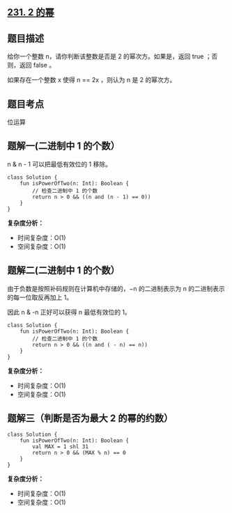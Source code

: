 ## [231. 2 的幂](https://leetcode.cn/problems/power-of-two/description/)

## 题目描述

给你一个整数 n，请你判断该整数是否是 2 的幂次方。如果是，返回 true ；否则，返回 false 。

如果存在一个整数 x 使得 n == 2x ，则认为 n 是 2 的幂次方。

## 题目考点

位运算

## 题解一(二进制中 1 的个数）
 
n & n - 1 可以把最低有效位的 1 移除。

```
class Solution {
    fun isPowerOfTwo(n: Int): Boolean {
        // 检查二进制中 1 的个数
        return n > 0 && ((n and (n - 1) == 0))
    }
}
```

**复杂度分析：**

- 时间复杂度：O(1)
- 空间复杂度：O(1)

## 题解二(二进制中 1 的个数）

由于负数是按照补码规则在计算机中存储的，−n 的二进制表示为 n 的二进制表示的每一位取反再加上 1。

因此 n & -n 正好可以获得 n 最低有效位的 1。

```
class Solution {
    fun isPowerOfTwo(n: Int): Boolean {
        // 检查二进制中 1 的个数
        return n > 0 && ((n and ( - n) == n))
    }
}
```

**复杂度分析：**

- 时间复杂度：O(1)
- 空间复杂度：O(1)

## 题解三（判断是否为最大 2 的幂的约数）

```
class Solution {
    fun isPowerOfTwo(n: Int): Boolean {
        val MAX = 1 shl 31
        return n > 0 && (MAX % n) == 0
    }
}
```

**复杂度分析：**

- 时间复杂度：O(1)
- 空间复杂度：O(1)
